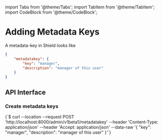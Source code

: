 import Tabs from '@theme/Tabs';
import TabItem from '@theme/TabItem';
import CodeBlock from '@theme/CodeBlock';

# Adding Metadata Keys

A metadata-key in Shield looks like

```json
{
    "metadatakey": {
        "key": "manager",
        "description": "manager of this user"
    }
}
```

## API Interface

### Create metadata keys

<Tabs groupId="api">
  <TabItem value="HTTP" label="HTTP" default>
        <CodeBlock className="language-bash">
    {`$ curl --location --request POST 'http://localhost:8000/admin/v1beta1/metadatakey'
--header 'Content-Type: application/json'
--header 'Accept: application/json'
--data-raw '{
  "key": "manager",
  "description": "manager of this user"
}'`}
    </CodeBlock>
  </TabItem>
</Tabs>